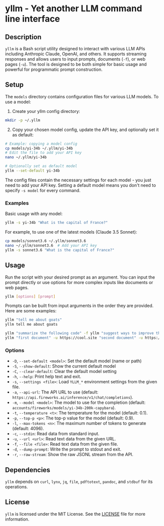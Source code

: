 # yllm - Yet another LLM command line interface

## Description

`yllm` is a Bash script utility designed to interact with various LLM APIs including Anthropic Claude, OpenAI, and others. It supports streaming responses and allows users to input prompts, documents (`-f`), or web pages (`-u`). The tool is designed to be both simple for basic usage and powerful for programmatic prompt construction.

## Setup

The `models` directory contains configuration files for various LLM models. To use a model:

1. Create your yllm config directory:
```bash
mkdir -p ~/.yllm
```

2. Copy your chosen model config, update the API key, and optionally set it as default:
```bash
# Example: copying a model config
cp models/yi-34b ~/.yllm/yi-34b
# Edit the file to add your API key
nano ~/.yllm/yi-34b

# Optionally set as default model
yllm --set-default yi-34b
```

The config files contain the necessary settings for each model - you just need to add your API key. Setting a default model means you don't need to specify `-s model` for every command.

### Examples

Basic usage with any model:
```bash
yllm -s yi-34b "What is the capital of France?"
```

For example, to use one of the latest models (Claude 3.5 Sonnet):
```bash
cp models/sonnet3.6 ~/.yllm/sonnet3.6
nano ~/.yllm/sonnet3.6  # Add your API key
yllm -s sonnet3.6 "What is the capital of France?"
```

## Usage

Run the script with your desired prompt as an argument. You can input the prompt directly or use options for more complex inputs like documents or web pages.

```bash
yllm [options] [prompt]
```

Prompts can be built from input arguments in the order they are provided. Here are some examples:

```bash
yllm "tell me about goats"
yllm tell me about goats
```

```bash
yllm "summarize the following code" -f yllm "suggest ways to improve the documentation:" -f README.md
yllm "first document" -u https://cool.site "second document" -u https://xxxx.com "compare the two documents"
```

### Options

- `-D`, `--set-default <model>`: Set the default model (name or path)
- `-S`, `--show-default`: Show the current default model  
- `-C`, `--clear-default`: Clear the default model setting
- `-h`, `--help`: Print help text and exit.
- `-s`, `--settings <file>`: Load `YLLM_*` environment settings from the given file.
- `-a`, `--api-url`: The API URL to use (default: `https://api.fireworks.ai/inference/v1/chat/completions`).
- `-m`, `--model <model>`: The model to use for the completion (default: `accounts/fireworks/models/yi-34b-200k-capybara`).
- `-t`, `--temperature <t>`: The temperature for the model (default: 0.1).
- `-p`, `--top-p <p>`: The top-p value for the model (default: 0.9).
- `-l`, `--max-tokens <n>`: The maximum number of tokens to generate (default: 4096).
- `-c`, `--stdin`: Read data from standard input.
- `-u`, `--url <url>`: Read text data from the given URL.
- `-f`, `--file <file>`: Read text data from the given file.
- `-d`, `--dump-prompt`: Write the prompt to stdout and exit.
- `-r`, `--raw-stream`: Show the raw JSONL stream from the API.

## Dependencies

`yllm` depends on `curl`, `lynx`, `jq`, `file`, `pdftotext`, `pandoc`, and `stdbuf` for its operations.

## License

`yllm` is licensed under the MIT License. See the [LICENSE](LICENSE) file for more information.
